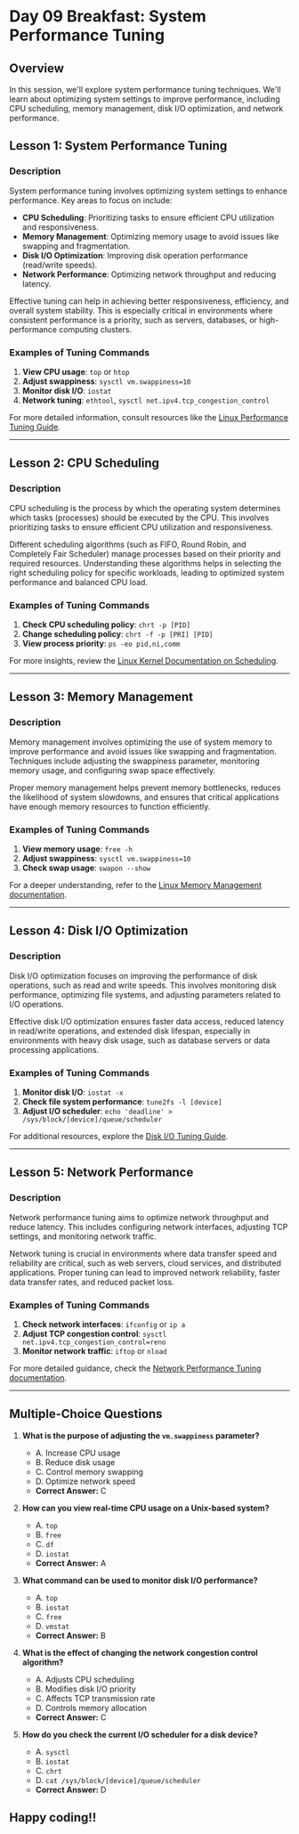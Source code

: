 # Day 09 Breakfast: System Performance Tuning

## Overview
In this session, we'll explore system performance tuning techniques. We'll learn about optimizing system settings to improve performance, including CPU scheduling, memory management, disk I/O optimization, and network performance.

## Lesson 1: System Performance Tuning

### Description
System performance tuning involves optimizing system settings to enhance performance. Key areas to focus on include:

- **CPU Scheduling**: Prioritizing tasks to ensure efficient CPU utilization and responsiveness.
- **Memory Management**: Optimizing memory usage to avoid issues like swapping and fragmentation.
- **Disk I/O Optimization**: Improving disk operation performance (read/write speeds).
- **Network Performance**: Optimizing network throughput and reducing latency.

Effective tuning can help in achieving better responsiveness, efficiency, and overall system stability. This is especially critical in environments where consistent performance is a priority, such as servers, databases, or high-performance computing clusters.

### Examples of Tuning Commands
1. **View CPU usage**: `top` or `htop`
2. **Adjust swappiness**: `sysctl vm.swappiness=10`
3. **Monitor disk I/O**: `iostat`
4. **Network tuning**: `ethtool`, `sysctl net.ipv4.tcp_congestion_control`

For more detailed information, consult resources like the [Linux Performance Tuning Guide](https://www.redhat.com/en/resources/linux-performance-tuning-guide).

---

## Lesson 2: CPU Scheduling

### Description
CPU scheduling is the process by which the operating system determines which tasks (processes) should be executed by the CPU. This involves prioritizing tasks to ensure efficient CPU utilization and responsiveness.

Different scheduling algorithms (such as FIFO, Round Robin, and Completely Fair Scheduler) manage processes based on their priority and required resources. Understanding these algorithms helps in selecting the right scheduling policy for specific workloads, leading to optimized system performance and balanced CPU load.

### Examples of Tuning Commands
1. **Check CPU scheduling policy**: `chrt -p [PID]`
2. **Change scheduling policy**: `chrt -f -p [PRI] [PID]`
3. **View process priority**: `ps -eo pid,ni,comm`

For more insights, review the [Linux Kernel Documentation on Scheduling](https://www.kernel.org/doc/html/latest/scheduler/index.html).

---

## Lesson 3: Memory Management

### Description
Memory management involves optimizing the use of system memory to improve performance and avoid issues like swapping and fragmentation. Techniques include adjusting the swappiness parameter, monitoring memory usage, and configuring swap space effectively.

Proper memory management helps prevent memory bottlenecks, reduces the likelihood of system slowdowns, and ensures that critical applications have enough memory resources to function efficiently.

### Examples of Tuning Commands
1. **View memory usage**: `free -h`
2. **Adjust swappiness**: `sysctl vm.swappiness=10`
3. **Check swap usage**: `swapon --show`

For a deeper understanding, refer to the [Linux Memory Management documentation](https://www.kernel.org/doc/html/latest/admin-guide/mm/index.html).

---

## Lesson 4: Disk I/O Optimization

### Description
Disk I/O optimization focuses on improving the performance of disk operations, such as read and write speeds. This involves monitoring disk performance, optimizing file systems, and adjusting parameters related to I/O operations.

Effective disk I/O optimization ensures faster data access, reduced latency in read/write operations, and extended disk lifespan, especially in environments with heavy disk usage, such as database servers or data processing applications.

### Examples of Tuning Commands
1. **Monitor disk I/O**: `iostat -x`
2. **Check file system performance**: `tune2fs -l [device]`
3. **Adjust I/O scheduler**: `echo 'deadline' > /sys/block/[device]/queue/scheduler`

For additional resources, explore the [Disk I/O Tuning Guide](https://www.redhat.com/en/resources/disk-io-tuning-guide).

---

## Lesson 5: Network Performance

### Description
Network performance tuning aims to optimize network throughput and reduce latency. This includes configuring network interfaces, adjusting TCP settings, and monitoring network traffic.

Network tuning is crucial in environments where data transfer speed and reliability are critical, such as web servers, cloud services, and distributed applications. Proper tuning can lead to improved network reliability, faster data transfer rates, and reduced packet loss.

### Examples of Tuning Commands
1. **Check network interfaces**: `ifconfig` or `ip a`
2. **Adjust TCP congestion control**: `sysctl net.ipv4.tcp_congestion_control=reno`
3. **Monitor network traffic**: `iftop` or `nload`

For more detailed guidance, check the [Network Performance Tuning documentation](https://www.redhat.com/en/resources/network-performance-tuning-guide).

---

## Multiple-Choice Questions

1. **What is the purpose of adjusting the `vm.swappiness` parameter?**
    - A. Increase CPU usage
    - B. Reduce disk usage
    - C. Control memory swapping
    - D. Optimize network speed
    - **Correct Answer:** C

2. **How can you view real-time CPU usage on a Unix-based system?**
    - A. `top`
    - B. `free`
    - C. `df`
    - D. `iostat`
    - **Correct Answer:** A

3. **What command can be used to monitor disk I/O performance?**
    - A. `top`
    - B. `iostat`
    - C. `free`
    - D. `vmstat`
    - **Correct Answer:** B

4. **What is the effect of changing the network congestion control algorithm?**
    - A. Adjusts CPU scheduling
    - B. Modifies disk I/O priority
    - C. Affects TCP transmission rate
    - D. Controls memory allocation
    - **Correct Answer:** C

5. **How do you check the current I/O scheduler for a disk device?**
    - A. `sysctl`
    - B. `iostat`
    - C. `chrt`
    - D. `cat /sys/block/[device]/queue/scheduler`
    - **Correct Answer:** D


## Happy coding!!